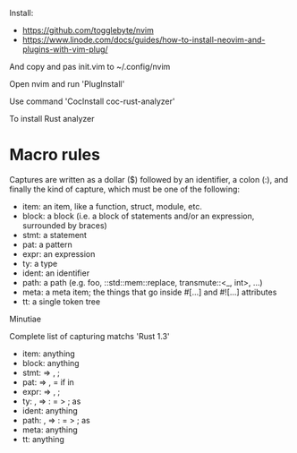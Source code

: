 Install:

- https://github.com/togglebyte/nvim
- https://www.linode.com/docs/guides/how-to-install-neovim-and-plugins-with-vim-plug/

And copy and pas init.vim to ~/.config/nvim

Open nvim and run 'PlugInstall'

Use command 'CocInstall coc-rust-analyzer'

To install Rust analyzer

# Macro rules

Captures are written as a dollar ($) followed by an identifier, a colon (:), and finally the kind of capture, which must be one of the following:

- item: an item, like a function, struct, module, etc.
- block: a block (i.e. a block of statements and/or an expression, surrounded by braces)
- stmt: a statement
- pat: a pattern
- expr: an expression
- ty: a type
- ident: an identifier
- path: a path (e.g. foo, ::std::mem::replace, transmute::<_, int>, …)
- meta: a meta item; the things that go inside #[...] and #![...] attributes
- tt: a single token tree


Minutiae

Complete list of capturing matchs 'Rust 1.3'

- item: anything
- block: anything
- stmt: => , ;
- pat: => , = if in
- expr: => , ;
- ty: , => : = > ; as
- ident: anything
- path: , => : = > ; as
- meta: anything
- tt: anything
